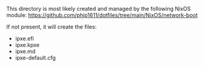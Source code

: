 This directory is most likely created and managed by the following NixOS
module: <https://github.com/phip1611/dotfiles/tree/main/NixOS/network-boot>

If not present, it will create the files:
- ipxe.efi
- ipxe.kpxe
- ipxe.md
- ipxe-default.cfg
